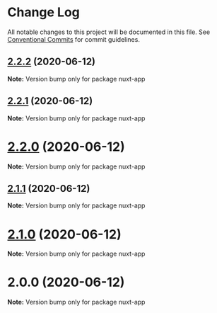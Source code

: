 # Change Log

All notable changes to this project will be documented in this file.
See [Conventional Commits](https://conventionalcommits.org) for commit guidelines.

## [2.2.2](https://github.com/pyramation/LaTeX2JS/compare/nuxt-app@2.2.1...nuxt-app@2.2.2) (2020-06-12)

**Note:** Version bump only for package nuxt-app





## [2.2.1](https://github.com/pyramation/LaTeX2JS/compare/nuxt-app@2.2.0...nuxt-app@2.2.1) (2020-06-12)

**Note:** Version bump only for package nuxt-app





# [2.2.0](https://github.com/pyramation/LaTeX2JS/compare/nuxt-app@2.1.1...nuxt-app@2.2.0) (2020-06-12)

**Note:** Version bump only for package nuxt-app





## [2.1.1](https://github.com/pyramation/LaTeX2JS/compare/nuxt-app@2.1.0...nuxt-app@2.1.1) (2020-06-12)

**Note:** Version bump only for package nuxt-app





# [2.1.0](https://github.com/pyramation/LaTeX2JS/compare/nuxt-app@2.0.0...nuxt-app@2.1.0) (2020-06-12)

**Note:** Version bump only for package nuxt-app





# 2.0.0 (2020-06-12)

**Note:** Version bump only for package nuxt-app
